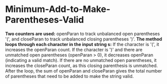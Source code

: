 # Minimum-Add-to-Make-Parentheses-Valid
**Two counters are used:** openParan to track unbalanced open parentheses '(', and closeParan to track unbalanced closing parentheses ')'.
**The method loops through each character in the input string s:**
If the character is '(', it increases the openParan count.
If the character is ')' and there are unmatched open parentheses (openParan > 0), it decreases openParan (indicating a valid match).
If there are no unmatched open parentheses, it increases the closeParan count, as this closing parenthesis is unmatched.
After the loop, the sum of openParan and closeParan gives the total number of parentheses that need to be added to make the string valid.
